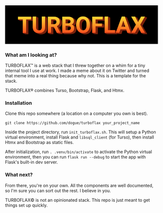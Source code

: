 ![turboflax word art](turboflax.jpg)

### What am I looking at?

TURBOFLAX™️ is a web stack that I threw together on a whim for a tiny internal tool I use at work. I made a meme about it on Twitter and turned that meme into a real thing because why not. This is a template for the stack.

TURBOFLAX®️ combines Turso, Bootstrap, Flask, and Htmx.

### Installation

Clone this repo somewhere (a location on a computer you own is best).
```
git clone https://github.com/dogue/turboflax your_project_name
```

Inside the project directory, run `init_turboflax.sh`. This will setup a Python virtual environment, install Flask and `libsql_client` (for Turso), then install Htmx and Bootstrap as static files.

After initialization, run `. .venv/bin/activate` to activate the Python virtual environment, then you can run `flask run --debug` to start the app with Flask's built-in dev server.

### What next?

From there, you're on your own. All the components are well documented, so I'm sure you can sort out the rest. I believe in you.

TURBOFLAX©️ is not an opinionated stack. This repo is just meant to get things set up quickly.

